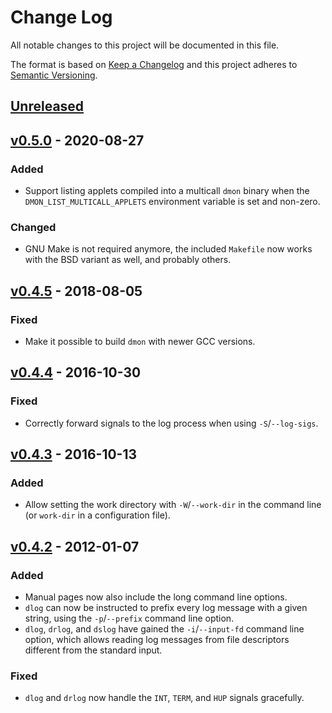 # Change Log
All notable changes to this project will be documented in this file.

The format is based on [Keep a Changelog](http://keepachangelog.com/) 
and this project adheres to [Semantic Versioning](http://semver.org/).

## [Unreleased]

## [v0.5.0] - 2020-08-27
### Added
- Support listing applets compiled into a multicall `dmon` binary when the
  `DMON_LIST_MULTICALL_APPLETS` environment variable is set and non-zero.

### Changed
- GNU Make is not required anymore, the included `Makefile` now works with
  the BSD variant as well, and probably others.

## [v0.4.5] - 2018-08-05
### Fixed
- Make it possible to build `dmon` with newer GCC versions.

## [v0.4.4] - 2016-10-30
### Fixed
- Correctly forward signals to the log process when using `-S`/`--log-sigs`.

## [v0.4.3] - 2016-10-13
### Added
- Allow setting the work directory with `-W`/`--work-dir` in the command line
  (or `work-dir` in a configuration file).

## [v0.4.2] - 2012-01-07
### Added
- Manual pages now also include the long command line options.
- `dlog` can now be instructed to prefix every log message with a given string,
  using the `-p`/`--prefix` command line option.
- `dlog`, `drlog`, and `dslog` have gained the `-i`/`--input-fd` command line
  option, which allows reading log messages from file descriptors different from
  the standard input.

### Fixed
- `dlog` and `drlog` now handle the `INT`, `TERM`, and `HUP` signals gracefully.

[Unreleased]: https://github.com/aperezdc/dmon/compare/v0.5.0...HEAD
[v0.5.0]: https://github.com/aperezdc/dmon/compare/v0.4.5...v0.5.0
[v0.4.5]: https://github.com/aperezdc/dmon/compare/v0.4.4...v0.4.5
[v0.4.4]: https://github.com/aperezdc/dmon/compare/v0.4.3...v0.4.4
[v0.4.3]: https://github.com/aperezdc/dmon/compare/v0.4.2...v0.4.3
[v0.4.2]: https://github.com/aperezdc/dmon/compare/v0.4.1...v0.4.2
